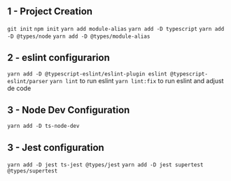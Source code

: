 ## 1 - Project Creation
``` git init ```
``` npm init ```
``` yarn add module-alias ```
``` yarn add -D typescript ```
``` yarn add -D @types/node ```
``` yarn add -D @types/module-alias ```

## 2 - eslint configurarion
``` yarn add -D @typescript-eslint/eslint-plugin eslint @typescript-eslint/parser ```
``` yarn lint ``` to run eslint
``` yarn lint:fix ``` to run eslint and adjust de code

## 3 - Node Dev Configuration
``` yarn add -D ts-node-dev ```

## 3 - Jest configuration
``` yarn add -D jest ts-jest @types/jest ```
``` yarn add -D jest supertest @types/supertest ```
